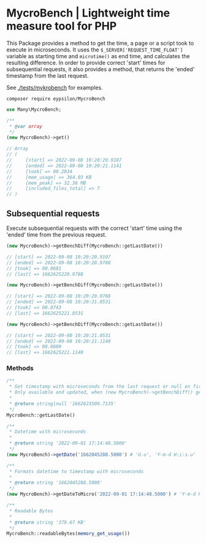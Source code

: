 # MycroBench | Lightweight time measure tool for PHP

This Package provides a method to get the time, a page or a script took to execute in microseconds. It uses the `$_SERVER['REQUEST_TIME_FLOAT']` variable as starting time and `microtime()` as end time, and calculates the resulting difference. In order to provide correct 'start' times for subsequential requests, it also provides a method, that returns the 'ended' timestamp from the last request.

See [./tests/mykrobench](./tests/mykrobench/index.php) for examples.

```terminal
composer require eypsilon/MycroBench
```

```php
use Many\MycroBench;

/**
 * @var array
 */
(new MycroBench)->get()

// Array
// (
//     [start] => 2022-09-08 10:20:20.9107
//     [ended] => 2022-09-08 10:20:21.1141
//     [took] => 00.2034
//     [mem_usage] => 364.03 KB
//     [mem_peak] => 32.36 MB
//     [included_files_total] => 7
// )
```

## Subsequential requests

Execute subsequential requests with the correct 'start' time using the 'ended' time from the previous request.

```php
(new MycroBench)->getBenchDiff(MycroBench::getLastDate())

// [start] => 2022-09-08 10:20:20.9107
// [ended] => 2022-09-08 10:20:20.9788
// [took] => 00.0681
// [last] => 1662625220.9788

(new MycroBench)->getBenchDiff(MycroBench::getLastDate())

// [start] => 2022-09-08 10:20:20.9788
// [ended] => 2022-09-08 10:20:21.0531
// [took] => 00.0743
// [last] => 1662625221.0531

(new MycroBench)->getBenchDiff(MycroBench::getLastDate())

// [start] => 2022-09-08 10:20:21.0531
// [ended] => 2022-09-08 10:20:21.1140
// [took] => 00.0609
// [last] => 1662625221.1140
```

### Methods

```php
/**
 * Get timestamp with microseconds from the last request or null on first request.
 * Only available and updated, when (new MycroBench)->getBenchDiff() gets called
 *
 * @return string|null '1662623500.7135'
 */
MycroBench::getLastDate()

/**
 * Datetime with microseconds
 *
 * @return string '2022-09-01 17:14:48.5000'
 */
(new MycroBench)->getDate('1662045288.5000') # 'U.u', 'Y-m-d H:i:s.u'

/**
 * Formats datetime to timestamp with microseconds
 *
 * @return string '1662045288.5000'
 */
(new MycroBench)->getDateToMicro('2022-09-01 17:14:48.5000') # 'Y-m-d H:i:s.u', 'U.u'

/**
 * Readable Bytes
 *
 * @return string '379.67 KB'
 */
MycroBench::readableBytes(memory_get_usage())
```
